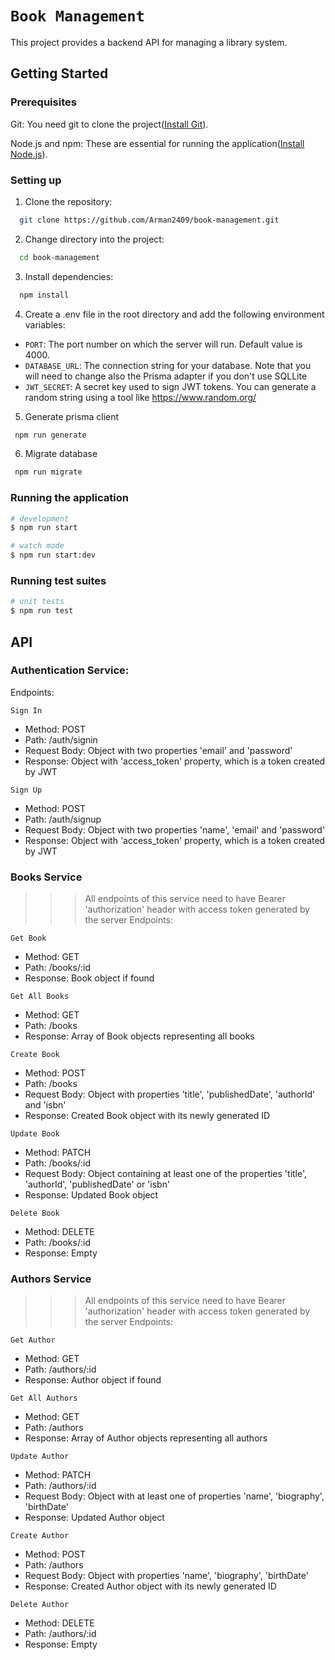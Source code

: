 # `Book Management`

This project provides a backend API for managing a library system. 

## Getting Started

### Prerequisites

Git: You need git to clone the project([Install Git](https://git-scm.com/downloads)).

Node.js and npm: These are essential for running the application([Install Node.js](https://nodejs.org/en)).

### Setting up

1. Clone the repository: 
```bash
  git clone https://github.com/Arman2409/book-management.git
```
2. Change directory into the project: 
```bash 
  cd book-management
```
3. Install dependencies: 
```bash 
  npm install
```
4. Create a .env file in the root directory and add the following environment variables:
- `PORT`: The port number on which the server will run. Default value is 4000.
- `DATABASE_URL`: The connection string for your database. Note that you will need to change also the Prisma adapter if you don't use SQLLite
- `JWT_SECRET`: A secret key used to sign JWT tokens. You can generate a random string using a tool like https://www.random.org/
5. Generate prisma client
```bash
 npm run generate
```
6. Migrate database
```bash
 npm run migrate
```

### Running the application

```bash
# development
$ npm run start

# watch mode
$ npm run start:dev
```

### Running test suites

```bash
# unit tests
$ npm run test
```

## API 


### Authentication Service:
Endpoints:

`Sign In`

- Method: POST
- Path: /auth/signin
- Request Body: Object with two properties 'email' and 'password'
- Response: Object with 'access_token' property, which is a token created by JWT 

`Sign Up`

- Method: POST
- Path: /auth/signup
- Request Body: Object with two properties 'name', 'email' and 'password'
- Response: Object with 'access_token' property, which is a token created by JWT


### Books Service
>>> All endpoints of this service need to have Bearer 'authorization' header with access token generated by the server 
Endpoints:

`Get Book`

- Method: GET
- Path: /books/:id
- Response: Book object if found

`Get All Books`

- Method: GET
- Path: /books
- Response: Array of Book objects representing all books

`Create Book`

- Method: POST
- Path: /books
- Request Body: Object with properties 'title', 'publishedDate', 'authorId' and 'isbn'
- Response: Created Book object with its newly generated ID

`Update Book`

- Method: PATCH
- Path: /books/:id
- Request Body: Object containing at least one of the properties 'title', 'authorId', 'publishedDate' or 'isbn'
- Response: Updated Book object

`Delete Book`

- Method: DELETE
- Path: /books/:id
- Response: Empty


### Authors Service
>>> All endpoints of this service need to have Bearer 'authorization' header with access token generated by the server
Endpoints:

`Get Author`

- Method: GET
- Path: /authors/:id
- Response: Author object if found

`Get All Authors`

- Method: GET
- Path: /authors
- Response: Array of Author objects representing all authors

`Update Author`

- Method: PATCH
- Path: /authors/:id
- Request Body: Object with at least one of properties 'name', 'biography', 'birthDate'
- Response: Updated Author object

`Create Author`

- Method: POST
- Path: /authors 
- Request Body: Object with properties 'name', 'biography', 'birthDate'
- Response: Created Author object with its newly generated ID

`Delete Author`

- Method: DELETE
- Path: /authors/:id
- Response: Empty